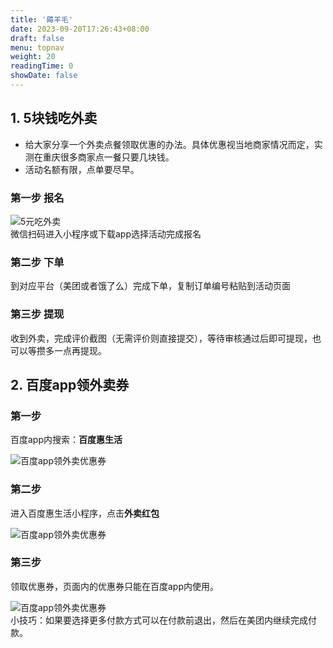 ```yaml
---
title: '薅羊毛'
date: 2023-09-20T17:26:43+08:00
draft: false
menu: topnav
weight: 20
readingTime: 0
showDate: false
---
```



## 1. 5块钱吃外卖

+ 给大家分享一个外卖点餐领取优惠的办法。具体优惠视当地商家情况而定，实测在重庆很多商家点一餐只要几块钱。
+ 活动名额有限，点单要尽早。


### 第一步 报名

<div class="md:w-64">
	<img src="/img/xiaocan.jpg" alt="5元吃外卖">
</div >
微信扫码进入小程序或下载app选择活动完成报名

### 第二步 下单

到对应平台（美团或者饿了么）完成下单，复制订单编号粘贴到活动页面

### 第三步 提现

收到外卖，完成评价截图（无需评价则直接提交），等待审核通过后即可提现，也可以等攒多一点再提现。


## 2. 百度app领外卖券


### 第一步
百度app内搜索：**百度惠生活**
<div class="md:w-64">
	<img src="/img/bdhsh_01.png" alt="百度app领外卖优惠券">
</div >


### 第二步
进入百度惠生活小程序，点击**外卖红包**
<div class="md:w-64">
	<img src="/img/bdhsh_02.png" alt="百度app领外卖优惠券">
</div >

### 第三步
领取优惠券，页面内的优惠券只能在百度app内使用。
<div class="md:w-64">
	<img src="/img/bdhsh_03.png" alt="百度app领外卖优惠券">
</div >
小技巧：如果要选择更多付款方式可以在付款前退出，然后在美团内继续完成付款。

